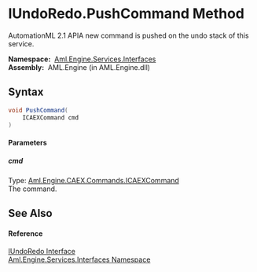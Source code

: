 IUndoRedo.PushCommand Method
============================
AutomationML 2.1 APIA new command is pushed on the undo stack of this service.

  **Namespace:**  [Aml.Engine.Services.Interfaces][1]  
  **Assembly:**  AML.Engine (in AML.Engine.dll)

Syntax
------

```csharp
void PushCommand(
	ICAEXCommand cmd
)
```

#### Parameters

##### *cmd*
Type: [Aml.Engine.CAEX.Commands.ICAEXCommand][2]  
The command.


See Also
--------

#### Reference
[IUndoRedo Interface][3]  
[Aml.Engine.Services.Interfaces Namespace][1]  

[1]: ../README.md
[2]: ../../Aml.Engine.CAEX.Commands/ICAEXCommand/README.md
[3]: README.md
[4]: https://www.automationml.org
[5]: ../../icons/logoShade.png